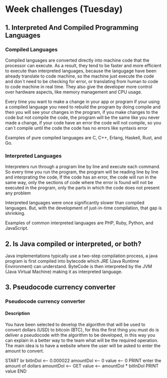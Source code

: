 # Week challenges (Tuesday)

## 1. Interpreted And Compiled Programming Languages

### Compiled Languages

Compiled languages are converted directly into machine code that the processor can execute. As a result, they tend to be faster and more efficient to execute than interpreted languages, because the langugage have been already translate to code machine, so the machine just execute the code and don´t need to be checking for error, or translating from human to code to code machine in real time. They also give the developer more control over hardware aspects, like memory management and CPU usage.

Every time you want to make a change in your app or program if your using a compiled language you need to rebuild the program by doing compile and then you will see your changes in the program, if you make changes to the code but not compile the code, the program will be the same like you never made a change, if your code have an error the code will not compile, so you can´t compile until the code the code has no errors like syntaxis error

Examples of pure compiled languages are C, C++, Erlang, Haskell, Rust, and Go.

### Interpreted Languages

Interpreters run through a program line by line and execute each command. So every time you run the program, the program will be reading line by line and interprating the code, If the code has an error, the code will run in the same way, only the sections of code where the error is found will not be executed in the program, only the parts in which the code does not present any problem

Interpreted languages were once significantly slower than compiled languages. But, with the development of just-in-time compilation, that gap is shrinking.

Examples of common interpreted languages are PHP, Ruby, Python, and JavaScript.

## 2. Is Java compiled or interpreted, or both?

Java implementations typically use a two-step compilation process, a java program is first compiled into bytecode which JRE (Java Runtime Environment) can understand. ByteCode is then interpreted by the JVM (Java Virtual Machine) making it as interpreted language.

## 3. Pseudocode currency converter

### Pseudocode currency converter

#### Description

You have been selected to develop the algorithm that will be used to convert dollars (USD) to bitcoin (BTC), for this the first thing you must do is deliver a pseudocode with the algorithm to be developed, in this way you can explain in a better way to the team what will be the required operation. The main idea is to have a website where the user will be asked to enter the amount to convert.

START br
bitInDol <-- 0.000022
amountDol <-- 0
value <-- 0
PRINT enter the amount of dollars
amountDol <-- GET
value <-- amountDol * bitInDol
PRINT value
END
